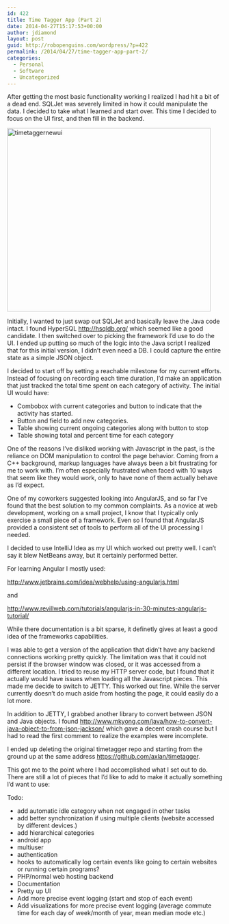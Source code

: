 ```yaml
---
id: 422
title: Time Tagger App (Part 2)
date: 2014-04-27T15:17:53+00:00
author: jdiamond
layout: post
guid: http://robopenguins.com/wordpress/?p=422
permalink: /2014/04/27/time-tagger-app-part-2/
categories:
  - Personal
  - Software
  - Uncategorized
---
```

After getting the most basic functionality working I realized I had hit a bit of a dead end. SQLJet was severely limited in how it could manipulate the data. I decided to take what I learned and start over. This time I decided to focus on the UI first, and then fill in the backend.

[<img class="aligncenter wp-image-423 size-full" src="http://robopenguins.com/wp-content/uploads/2014/04/timetaggernewui.png" alt="timetaggernewui" width="476" height="428" />](http://robopenguins.com/wp-content/uploads/2014/04/timetaggernewui.png)

<!--more-->

Initially, I wanted to just swap out SQLJet and basically leave the Java code intact. I found HyperSQL <http://hsqldb.org/> which seemed like a good candidate. I then switched over to picking the framework I&#8217;d use to do the UI. I ended up putting so much of the logic into the Java script I realized that for this initial version, I didn&#8217;t even need a DB. I could capture the entire state as a simple JSON object.

I decided to start off by setting a reachable milestone for my current efforts. Instead of focusing on recording each time duration, I&#8217;d make an application that just tracked the total time spent on each category of activity. The initial UI would have:

  * Combobox with current categories and button to indicate that the activity has started.
  * Button and field to add new categories.
  * Table showing current ongoing categories along with button to stop
  * Table showing total and percent time for each category

One of the reasons I&#8217;ve disliked working with Javascript in the past, is the reliance on DOM manipulation to control the page behavior. Coming from a C++ background, markup languages have always been a bit frustrating for me to work with. I&#8217;m often especially frustrated when faced with 10 ways that seem like they would work, only to have none of them actually behave as I&#8217;d expect.

One of my coworkers suggested looking into AngularJS, and so far I&#8217;ve found that the best solution to my common complaints. As a novice at web development, working on a small project, I know that I typically only exercise a small piece of a framework. Even so I found that AngularJS provided a consistent set of tools to perform all of the UI processing I needed.

I decided to use IntelliJ Idea as my UI which worked out pretty well. I can&#8217;t say it blew NetBeans away, but it certainly performed better.

For learning Angular I mostly used:

<http://www.jetbrains.com/idea/webhelp/using-angularjs.html>

and

<http://www.revillweb.com/tutorials/angularjs-in-30-minutes-angularjs-tutorial/>

While there documentation is a bit sparse, it definetly gives at least a good idea of the frameworks capabilities.

I was able to get a version of the application that didn&#8217;t have any backend connections working pretty quickly. The limitation was that it could not persist if the browser window was closed, or it was accessed from a different location. I tried to reuse my HTTP server code, but I found that it actually would have issues when loading all the Javascript pieces. This made me decide to switch to JETTY. This worked out fine. While the server currently doesn&#8217;t do much aside from hosting the page, it could easily do a lot more.

In addition to JETTY, I grabbed another library to convert between JSON and Java objects. I found <http://www.mkyong.com/java/how-to-convert-java-object-to-from-json-jackson/> which gave a decent crash course but I had to read the first comment to realize the examples were incomplete.

I ended up deleting the original timetagger repo and starting from the ground up at the same address <https://github.com/axlan/timetagger>.

This got me to the point where I had accomplished what I set out to do. There are still a lot of pieces that I&#8217;d like to add to make it actually something I&#8217;d want to use:

Todo:

  * add automatic idle category when not engaged in other tasks
  * add better synchronization if using multiple clients (website accessed by different devices.)
  * add hierarchical categories
  * android app
  * multiuser
  * authentication
  * hooks to automatically log certain events like going to certain websites or running certain programs?
  * PHP/normal web hosting backend
  * Documentation
  * Pretty up UI
  * Add more precise event logging (start and stop of each event)
  * Add visualizations for more precise event logging (average commute time for each day of week/month of year, mean median mode etc.)

&nbsp;